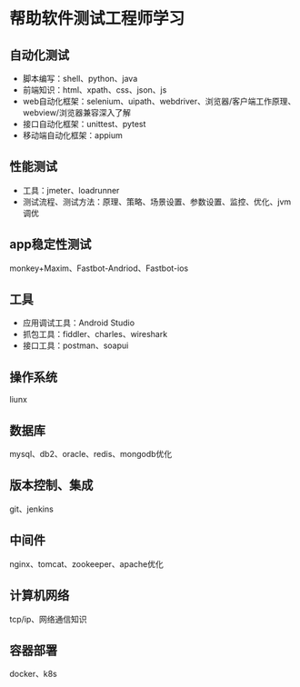 # 帮助软件测试工程师学习

## 自动化测试
- 脚本编写：shell、python、java
- 前端知识：html、xpath、css、json、js
- web自动化框架：selenium、uipath、webdriver、浏览器/客户端工作原理、webview/浏览器兼容深入了解
- 接口自动化框架：unittest、pytest
- 移动端自动化框架：appium

## 性能测试
- 工具：jmeter、loadrunner
- 测试流程、测试方法：原理、策略、场景设置、参数设置、监控、优化、jvm调优

## app稳定性测试
monkey+Maxim、Fastbot-Andriod、Fastbot-ios

## 工具
- 应用调试工具：Android Studio
- 抓包工具：fiddler、charles、wireshark
- 接口工具：postman、soapui

## 操作系统
liunx

## 数据库
mysql、db2、oracle、redis、mongodb优化

## 版本控制、集成
git、jenkins

## 中间件
nginx、tomcat、zookeeper、apache优化

## 计算机网络
tcp/ip、网络通信知识

## 容器部署
docker、k8s